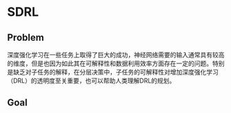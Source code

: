 # SDRL

## Problem

深度强化学习在一些任务上取得了巨大的成功，神经网络需要的输入通常具有较高的维度，但是也因为如此其在可解释性和数据利用效率方面存在一定的问题。特别是缺乏对子任务的解释，在分层决策中，子任务的可解释性对增加深度强化学习（DRL）的透明度至关重要，也可以帮助人类理解DRL的规划。



## Goal

